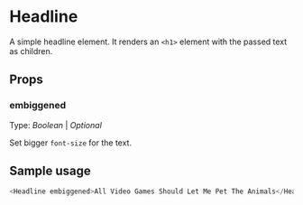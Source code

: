 # Headline

A simple headline element. It renders an `<h1>` element with the passed text as children.

<!-- STORY -->

## Props

### embiggened

Type: _Boolean_
| _Optional_

Set bigger `font-size` for the text.

## Sample usage

```javascript
<Headline embiggened>All Video Games Should Let Me Pet The Animals</Headline>
```